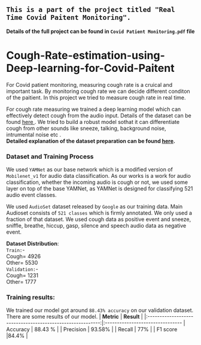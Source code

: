 ## `This is a part of the project titled "Real Time Covid Paitent Monitoring".`
**Details of the full project can be found in `Covid Patient Monitoring.pdf` file**

# Cough-Rate-estimation-using-Deep-learning-for-Covid-Paitent

For Covid patient monitoring, measuring cough rate is a cruical and important task. By monitoring cough rate we can decide different conditon of the paitient. In this project we tried to measure cough rate in real time. 

For cough rate measuring we trained a deep learning model which can effectively detect cough from the audio input. Details of the dataset can be found <a href= "https://research.google.com/audioset/dataset/index.html">here </a>. We tried to build a robust model sothat it can differentiate cough from other sounds like sneeze, talking, background noise, intrumental noise etc . <br>
**Detailed explanation of the dataset preparation can be found <a href= "https://github.com/Forsad/FluSense-data">here</a>.**

### Dataset and Training Process
We used `YAMNet` as our base network which is a modified version of `Mobilenet_v1` for audio data classification. As our works is a work for audio classification, whether the incoming audio is cough or not, we used some layer on top of the base YAMNet, as YAMNet is designed for classifying 521 audio event classes.

We used `AudioSet` dataset released by `Google` as our training data. Main Audioset consists of `521 classes` which is firmly annotated. We only used a fraction of that dataset. We used cough data as positive event and sneeze, sniffle, breathe, hiccup, gasp, silence and speech audio data as negative event.

**Dataset Distribution**:<br>
`Train:`- <br>
  Cough= 4926 <br>
	Other= 5530 <br>
`Validation:`- <br>
  Cough= 1231 <br>
	Other= 1777 <br>

### Training results:
We trained our model got around `88.43% accuracy` on our validation dataset. <br>
There are some results of our model. 
| **Metric**                                                                   | **Result** |
|:----------------------------------------------------------:|:--------------------------------
| Accuracy                                                                       | 88.43 %          |
| Precision                                                                      | 93.58%         |
| Recall                                                                         | 77%          |
| F1 score                                                                       |84.4%          |

